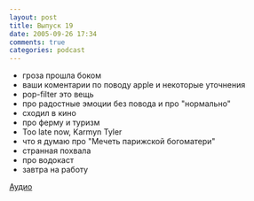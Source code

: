 ```yaml
---
layout: post
title: Выпуск 19
date: 2005-09-26 17:34
comments: true
categories: podcast
---
```


- гроза прошла боком
- ваши коментарии по поводу apple и некоторые уточнения
- pop-filter это вещь
- про радостные эмоции без повода и про "нормально"
- сходил в кино
- про ферму и туризм
- Too late now, Karmyn Tyler
- что я думаю про "Мечеть парижской богоматери"
- странная похвала
- про водокаст
- завтра на работу

[Аудио](http://archive.rucast.net/uwp/media/ump_podcast19.mp3)
<audio src="http://archive.rucast.net/uwp/media/ump_podcast19.mp3" preload="none">
